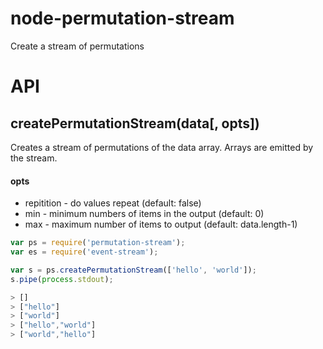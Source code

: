 node-permutation-stream
=======================

Create a stream of permutations

API
===

createPermutationStream(data[, opts])
-------------------------
Creates a stream of permutations of the data array. Arrays are emitted by the stream.

#### opts
- repitition - do values repeat (default: false)
- min - minimum numbers of items in the output (default: 0)
- max - maximum number of items to output (default: data.length-1)

```javascript
var ps = require('permutation-stream');
var es = require('event-stream');

var s = ps.createPermutationStream(['hello', 'world']);
s.pipe(process.stdout);

> []
> ["hello"]
> ["world"]
> ["hello","world"]
> ["world","hello"]
```